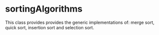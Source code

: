 # sortingAlgorithms
This class provides provides the generic implementations of:   merge sort, quick sort, insertion sort and selection sort.
